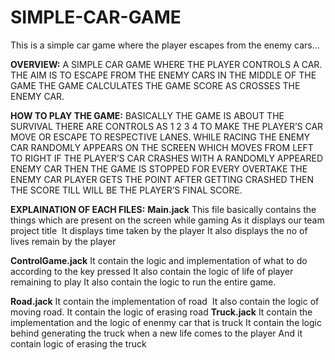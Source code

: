 # SIMPLE-CAR-GAME
This is a simple car game where the player escapes from the enemy cars...

**OVERVIEW:**
A SIMPLE CAR GAME WHERE THE PLAYER CONTROLS A CAR.
THE AIM IS TO ESCAPE FROM THE ENEMY CARS IN THE MIDDLE OF THE GAME
THE GAME CALCULATES THE GAME SCORE AS CROSSES THE ENEMY CAR.

**HOW TO PLAY THE GAME:**
BASICALLY THE GAME IS ABOUT THE SURVIVAL 
THERE ARE CONTROLS AS 1 2 3 4 TO MAKE THE PLAYER’S CAR   MOVE OR ESCAPE TO RESPECTIVE LANES.
WHILE RACING THE ENEMY CAR RANDOMLY APPEARS ON THE SCREEN WHICH MOVES FROM LEFT TO RIGHT 
IF THE PLAYER’S CAR CRASHES WITH A RANDOMLY APPEARED ENEMY CAR THEN THE GAME IS STOPPED 
FOR EVERY OVERTAKE THE ENEMY CAR PLAYER GETS THE POINT 
AFTER GETTING CRASHED THEN THE SCORE TILL WILL BE THE PLAYER’S FINAL SCORE.

**EXPLAINATION OF EACH FILES:**
**Main.jack**
This file basically contains the things which are present on the screen while gaming
As it displays our team project title 
It displays time taken by the player
It also displays the no of lives remain by the player


**ControlGame.jack**
It contain the logic and implementation of what to do according to the key pressed
It also contain the logic of life of player remaining to play
It also contain the logic to run the entire game.


**Road.jack**
It contain the implementation of road 
It also contain the logic of moving road.
It contain the logic of erasing road
**Truck.jack**
It contain the implementation and the logic of enenmy car that is truck
It contain the logic behind generating the truck when a new life comes to the player
And it contain logic of erasing the truck
